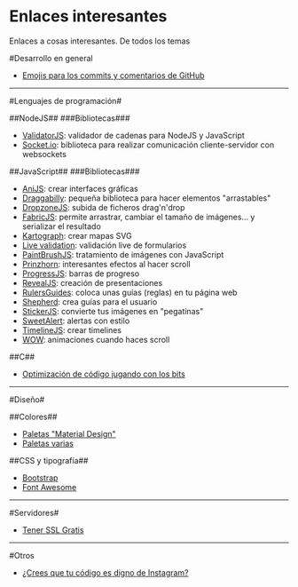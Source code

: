 Enlaces interesantes
====================

Enlaces a cosas interesantes. De todos los temas



#Desarrollo en general
+ [Emojis para los commits y comentarios de GitHub](http://www.emoji-cheat-sheet.com/)





***
#Lenguajes de programación#

##NodeJS##
###Bibliotecas###
+ [ValidatorJS](https://github.com/chriso/validator.js): validador de cadenas para NodeJS y JavaScript
+ [Socket.io](https://github.com/Automattic/socket.io): biblioteca para realizar comunicación cliente-servidor con websockets


##JavaScript##
###Bibliotecas###
+ [AniJS](http://anijs.github.io/): crear interfaces gráficas
+ [Draggabilly](http://draggabilly.desandro.com/): pequeña biblioteca para hacer elementos "arrastables"
+ [DropzoneJS](http://www.dropzonejs.com/): subida de ficheros drag'n'drop
+ [FabricJS](http://fabricjs.com/): permite arrastrar, cambiar el tamaño de imágenes... y serializar el resultado
+ [Kartograph](http://kartograph.org/): crear mapas SVG
+ [Live validation](http://livevalidation.com/): validación live de formularios
+ [PaintBrushJS](https://github.com/mezzoblue/PaintbrushJS): tratamiento de imágenes con JavaScript
+ [Prinzhorn](https://github.com/Prinzhorn/skrollr): interesantes efectos al hacer scroll
+ [ProgressJS](http://usablica.github.io/progress.js/): barras de progreso
+ [RevealJS](http://lab.hakim.se/reveal-js): creación de presentaciones
+ [RulersGuides](http://mark-rolich.github.io/RulersGuides.js/): coloca unas guías (reglas) en tu página web
+ [Shepherd](http://github.hubspot.com/shepherd/docs/welcome/): crea guías para el usuario
+ [StickerJS](http://stickerjs.cmiscm.com/): convierte tus imágenes en "pegatinas"
+ [SweetAlert](http://tristanedwards.me/sweetalert): alertas con estilo
+ [TimelineJS](http://timeline.knightlab.com/): crear timelines
+ [WOW](http://mynameismatthieu.com/WOW/): animaciones cuando haces scroll




##C##
+ [Optimización de código jugando con los bits](http://www.catonmat.net/blog/low-level-bit-hacks-you-absolutely-must-know/)




***
#Diseño#

##Colores##
+ [Paletas "Material Design"](http://www.materialpalette.com/)
+ [Paletas varias](http://www.colorcombos.com/)


##CSS y tipografía##
+ [Bootstrap](http://getbootstrap.com/)
+ [Font Awesome](http://fortawesome.github.io/Font-Awesome/)


***
#Servidores#
+ [Tener SSL Gratis](http://blog.ckgrafico.com/tener-https-gratis-en-tu-web/)

***
#Otros
+ [¿Crees que tu código es digno de Instagram?](http://instacod.es/)
